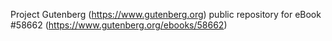 Project Gutenberg (https://www.gutenberg.org) public repository for
eBook #58662 (https://www.gutenberg.org/ebooks/58662)
